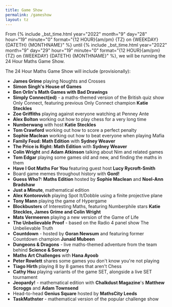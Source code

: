 ```yaml
---
title: Game Show
permalink: /gameshow
layout: tz
---
```


From {% include _bst_time.html year="2022" month="9" day="28" hour="19" minute="0" format="{12 HOUR}{am/pm} {TZ} on {WEEKDAY} {DATETH} {MONTHNAME}" %}
until {% include _bst_time.html year="2022" month="9" day="29" hour="19" minute="0" format="{12 HOUR}{am/pm} {TZ} on {WEEKDAY} {DATETH} {MONTHNAME}" %},
we will be running the 24 Hour Maths Game Show.

The 24 Hour Maths Game Show will include (provisionally):

- **James Grime** playing Noughts and Crosses
- **Simon Singh's House of Games**
- **Ben Orlin's Math Games with Bad Drawings**
- **Simply Connect(ed)** - a maths-themed version of the British quiz show Only Connect, featuring previous Only Connect champion **Katie Steckles**
- **Zoe Griffiths** playing against everyone watching at Penney Ante
- **Alex Bolton** working out how to play chess for a very long time
- **Numberwang** with host **Katie Steckles**
- **Tom Crawford** working out how to score a perfect penalty
- **Sophie Maclean** working out how to beat everyone when playing Mafia
- **Family Feud: Math Edition** with **Sydney Weaver**
- **The Price is Right: Math Edition** with **Sydney Weaver**
- **Colin Wright** and **Adam Atkinson** talking about Nim and related games
- **Tom Edgar** playing some games old and new, and finding the maths in them
- **Have I Got Maths For You** featuring guest host **Lucy Rycroft-Smith**
- Board game memes throughout history with **Gord!**
- **Guess Who?: Maths Edition** hosted by **Sophie Maclean** and **Noel-Ann Bradshaw**
- **Just a Minute**, mathematical edition
- **Alex Kontorovich** playing Spot It/Dobble using a finite projective plane
- **Tony Mann** playing the game of Hypergame
- **Blockbusters** of Interesting Maths, featuring Numberphile stars **Katie Steckles, James Grime and Colin Wright**
- **Mats Vermeeren** playing a new version of the Game of Life
- **The Unbelievable Proof** - based on the Radio 4 panel show The Unbelievable Truth
- **Countdown** - hosted by **Goran Newsum** and featuring former Countdown champion **Junaid Mubeen**
- **Dungeons & Dragons** - live maths-themed adventure from the team behind **Science & Sorcery**
- **Maths Art Challenges** with **Hana Ayoob**
- **Peter Rowlett** shares some games you don't know you're not playing
- **Tiago Hirth** playing 8 by 8 games that aren't Chess
- **Cathy Hsu** playing variants of the game SET, alongside a live SET tournament
- **Jeopardy!** - mathematical edition with **Chalkdust Magazine**'s **Matthew Scroggs** and **Adam Townsend**
- Head-to-head **Genius Square** hosted by **MathsCity Leeds**
- **TaskMathster** - mathematical version of the popular challenge show
